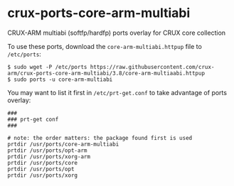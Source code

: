 # crux-ports-core-arm-multiabi

CRUX-ARM multiabi (softfp/hardfp) ports overlay for CRUX core collection

To use these ports, download the `core-arm-multiabi.httpup` file to `/etc/ports`:
```
$ sudo wget -P /etc/ports https://raw.githubusercontent.com/crux-arm/crux-ports-core-arm-multiabi/3.8/core-arm-multiaabi.httpup
$ sudo ports -u core-arm-multiabi
```

You may want to list it first in `/etc/prt-get.conf` to take advantage of ports overlay:
```
###
### prt-get conf
###

# note: the order matters: the package found first is used
prtdir /usr/ports/core-arm-multiabi
prtdir /usr/ports/opt-arm
prtdir /usr/ports/xorg-arm
prtdir /usr/ports/core
prtdir /usr/ports/opt
prtdir /usr/ports/xorg
```
